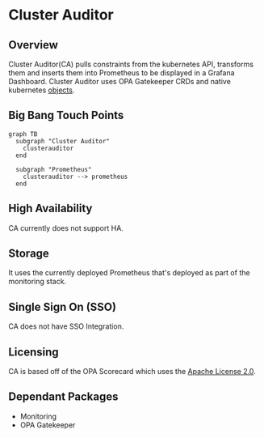 # Cluster Auditor

## Overview

Cluster Auditor(CA) pulls constraints from the kubernetes API, transforms them and inserts them into Prometheus to be displayed in a Grafana Dashboard. Cluster Auditor uses OPA Gatekeeper CRDs and native kubernetes [objects](https://repo1.dso.mil/big-bang/apps/core/cluster-auditor/-/blob/main/chart/templates/clusterRole.yaml).

## Big Bang Touch Points

```mermaid
graph TB
  subgraph "Cluster Auditor"
    clusterauditor
  end

  subgraph "Prometheus"
    clusterauditor --> prometheus
  end
```

## High Availability

CA currently does not support HA.

## Storage

It uses the currently deployed Prometheus that's deployed as part of the monitoring stack.

## Single Sign On (SSO)

CA does not have SSO Integration.

## Licensing

CA is based off of the OPA Scorecard which uses the [Apache License 2.0](https://github.com/mcelep/opa-scorecard/blob/master/LICENSE).

## Dependant Packages

- Monitoring
- OPA Gatekeeper

